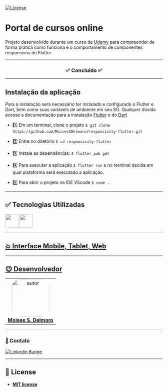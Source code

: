 [![License](https://img.shields.io/apm/l/vim-mode?color=blue)](http://badges.mit-license.org)

# Portal de cursos online
Projeto desenvolvido durante um curso da [Udemy](https://www.udemy.com/) para compreender de forma prática como funciona e o comportamento de componentes responsivos do Flutter.

---

<h3 align="center">✅ Concluído ✅</h3>

---

## Instalação da aplicação
  Para a instalação será necessário ter instalado e configurado o Flutter e Dart, bem como suas variáveis de ambiente em seu SO. 
  Qualquer dúvida acesse a documentação para a instalação [Flutter](https://docs.flutter.dev/get-started/install?gclid=Cj0KCQjwxIOXBhCrARIsAL1QFCY8mnAifm9XaWPqajh8zS92nHsUeiV0K0xOFhNHfC1Vdy4AQyiw7vcaAu-6EALw_wcB&gclsrc=aw.ds) e do [Dart](https://dart.dev/get-dart)
  
- :one: Em um terminal, clone o projeto ``` $ git clone https://github.com/MoisesSDelmoro/responsivity-flutter.git ```

- :two: Entre no diretório ``` $ cd responsivity-flutter ```

- :three: Instale as dependências: ``` $ flutter pub get ```  

- :four: Para executar a aplicação ``` $ flutter run ``` e no terminal decida em qual plataforma será executado a aplicação.
  
- :five: Para abrir o projeto na IDE VScode ``` $ code . ```
  

---
  
## :white_check_mark: Tecnologias Utilizadas
<a href="https://flutter.dev/" target="_blank"><img height="42" src="https://cdn-images-1.medium.com/max/1200/1*5-aoK8IBmXve5whBQM90GA.png" />
<a href="https://dart.dev/" target="_blank"><img height="42" src="https://upload.wikimedia.org/wikipedia/commons/7/7e/Dart-logo.png" />
    
---
  
## :collision: Interface Mobile, Tablet, Web
<p align="left">
</p>
  
---
  
## :wink: Desenvolvedor

<table  style="text-align:center; border: none" >
<tr>
<td align="center"> 
<a href="https://github.com/MoisesSDelmoro" styles="text-align:center;">
<img style="border-radius: 20%;" src="https://github.com/MoisesSDelmoro.png" width="120px;" alt="autor"/><br><strong> Moises S. Delmoro </strong>
</a>
</td>

</tr>
</table>

---
  
### :calling: Contato
  
[![Linkedin Badge](https://img.shields.io/badge/-Moises-blue?style=flat-square&logo=Linkedin&logoColor=white&link=https://www.linkedin.com/in/moises-s-delmoro-8747651ba/)](https://www.linkedin.com/in/moises-s-delmoro-8747651ba/)

---
## 📝 License
- **[MIT license](https://choosealicense.com/licenses/mit/)**
